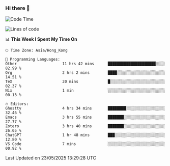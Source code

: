 ### Hi there 👋

<!--
**nicehiro/nicehiro** is a ✨ _special_ ✨ repository because its `README.md` (this file) appears on your GitHub profile.

Here are some ideas to get you started:

- 🔭 I’m currently working on ...
- 🌱 I’m currently learning ...
- 👯 I’m looking to collaborate on ...
- 🤔 I’m looking for help with ...
- 💬 Ask me about ...
- 📫 How to reach me: ...
- 😄 Pronouns: ...
- ⚡ Fun fact: ...
-->

<!--START_SECTION:waka-->
![Code Time](http://img.shields.io/badge/Code%20Time-683%20hrs%2025%20mins-blue)

![Lines of code](https://img.shields.io/badge/From%20Hello%20World%20I%27ve%20Written-1.7%20million%20lines%20of%20code-blue)

📊 **This Week I Spent My Time On** 

```text
🕑︎ Time Zone: Asia/Hong_Kong

💬 Programming Languages: 
Other                    11 hrs 42 mins      █████████████████████░░░░   82.99 % 
Org                      2 hrs 2 mins        ████░░░░░░░░░░░░░░░░░░░░░   14.51 % 
TeX                      20 mins             █░░░░░░░░░░░░░░░░░░░░░░░░   02.37 % 
Nix                      1 min               ░░░░░░░░░░░░░░░░░░░░░░░░░   00.13 % 

🔥 Editors: 
Ghostty                  4 hrs 34 mins       ████████░░░░░░░░░░░░░░░░░   32.46 % 
Emacs                    3 hrs 55 mins       ███████░░░░░░░░░░░░░░░░░░   27.77 % 
Zotero                   3 hrs 40 mins       ███████░░░░░░░░░░░░░░░░░░   26.05 % 
ChatGPT                  1 hr 48 mins        ███░░░░░░░░░░░░░░░░░░░░░░   12.80 % 
VS Code                  7 mins              ░░░░░░░░░░░░░░░░░░░░░░░░░   00.92 % 
```


 Last Updated on 23/05/2025 13:29:28 UTC
<!--END_SECTION:waka-->
